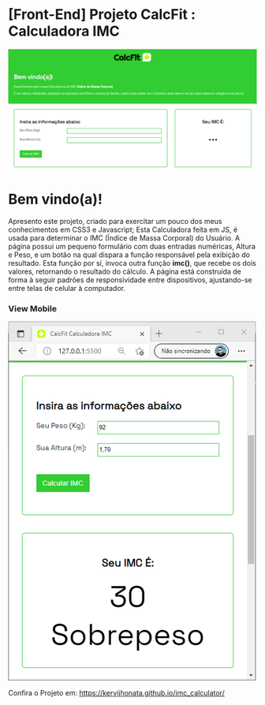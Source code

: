 # [Front-End] Projeto CalcFit : Calculadora IMC

![landing image do projeto principal](https://github.com/kervijhonata/imc_calculator/blob/main/publish/landing.png?raw=true)

# Bem vindo(a)!

Apresento este projeto, criado para exercitar um pouco dos meus conhecimentos em CSS3 e Javascript;
Esta Calculadora feita em JS, é usada para determinar o IMC (Índice de Massa Corporal) do Usuário.
A página possui um pequeno formulário com duas entradas numéricas, Altura e Peso, e um botão na qual dispara a função responsável pela exibição do resultado. Esta função por sí, invoca outra função **imc()**, que recebe os dois valores, retornando o resultado do cálculo.
A página está construída de forma à seguir padrões de responsividade entre dispositivos, ajustando-se entre telas de celular à computador.

### View Mobile
![Mobile sized page](https://github.com/kervijhonata/imc_calculator/blob/main/publish/mobile_landing-example.png?raw=true)

Confira o Projeto em: https://kervijhonata.github.io/imc_calculator/
